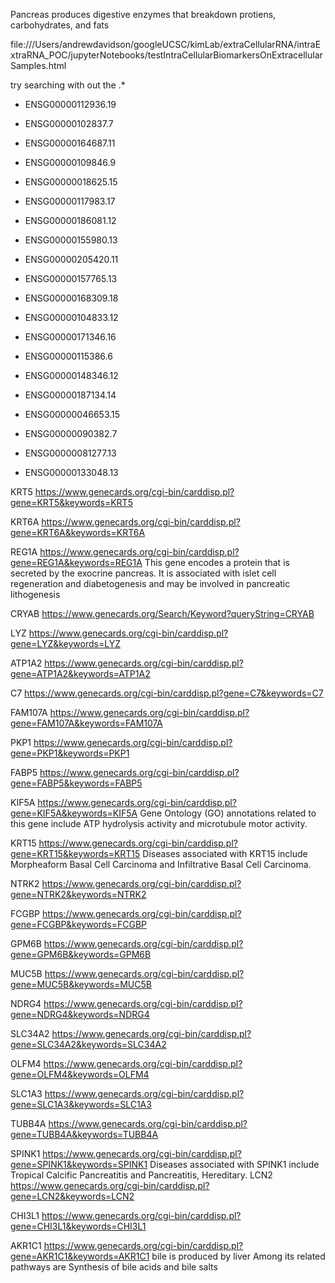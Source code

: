 
Pancreas produces digestive enzymes that breakdown protiens, carbohydrates, and fats

file:///Users/andrewdavidson/googleUCSC/kimLab/extraCellularRNA/intraExtraRNA_POC/jupyterNotebooks/testIntraCellularBiomarkersOnExtracellularSamples.html


try searching with out the .*
- ENSG00000112936.19 
- ENSG00000102837.7 
- ENSG00000164687.11 
- ENSG00000109846.9 
- ENSG00000018625.15

- ENSG00000117983.17 
- ENSG00000186081.12 
- ENSG00000155980.13 
- ENSG00000205420.11 
- ENSG00000157765.13

- ENSG00000168309.18 
- ENSG00000104833.12 
- ENSG00000171346.16 
- ENSG00000115386.6 
- ENSG00000148346.12

- ENSG00000187134.14 
- ENSG00000046653.15 
- ENSG00000090382.7 
- ENSG00000081277.13 
- ENSG00000133048.13

KRT5 
https://www.genecards.org/cgi-bin/carddisp.pl?gene=KRT5&keywords=KRT5

KRT6A
https://www.genecards.org/cgi-bin/carddisp.pl?gene=KRT6A&keywords=KRT6A


REG1A 
https://www.genecards.org/cgi-bin/carddisp.pl?gene=REG1A&keywords=REG1A
This gene encodes a protein that is secreted by the exocrine pancreas. It is associated with islet cell regeneration and diabetogenesis and may be involved in pancreatic lithogenesis

CRYAB
https://www.genecards.org/Search/Keyword?queryString=CRYAB

LYZ
https://www.genecards.org/cgi-bin/carddisp.pl?gene=LYZ&keywords=LYZ

ATP1A2
https://www.genecards.org/cgi-bin/carddisp.pl?gene=ATP1A2&keywords=ATP1A2


C7
https://www.genecards.org/cgi-bin/carddisp.pl?gene=C7&keywords=C7


FAM107A 
https://www.genecards.org/cgi-bin/carddisp.pl?gene=FAM107A&keywords=FAM107A


PKP1
https://www.genecards.org/cgi-bin/carddisp.pl?gene=PKP1&keywords=PKP1


FABP5
https://www.genecards.org/cgi-bin/carddisp.pl?gene=FABP5&keywords=FABP5


KIF5A
https://www.genecards.org/cgi-bin/carddisp.pl?gene=KIF5A&keywords=KIF5A
Gene Ontology (GO) annotations related to this gene include ATP hydrolysis activity and microtubule motor activity.


KRT15
https://www.genecards.org/cgi-bin/carddisp.pl?gene=KRT15&keywords=KRT15
Diseases associated with KRT15 include Morpheaform Basal Cell Carcinoma and Infiltrative Basal Cell Carcinoma. 
 

NTRK2
https://www.genecards.org/cgi-bin/carddisp.pl?gene=NTRK2&keywords=NTRK2


FCGBP
https://www.genecards.org/cgi-bin/carddisp.pl?gene=FCGBP&keywords=FCGBP

GPM6B
https://www.genecards.org/cgi-bin/carddisp.pl?gene=GPM6B&keywords=GPM6B


MUC5B
https://www.genecards.org/cgi-bin/carddisp.pl?gene=MUC5B&keywords=MUC5B


NDRG4
https://www.genecards.org/cgi-bin/carddisp.pl?gene=NDRG4&keywords=NDRG4


SLC34A2
https://www.genecards.org/cgi-bin/carddisp.pl?gene=SLC34A2&keywords=SLC34A2


OLFM4
https://www.genecards.org/cgi-bin/carddisp.pl?gene=OLFM4&keywords=OLFM4


SLC1A3
https://www.genecards.org/cgi-bin/carddisp.pl?gene=SLC1A3&keywords=SLC1A3

TUBB4A
https://www.genecards.org/cgi-bin/carddisp.pl?gene=TUBB4A&keywords=TUBB4A

SPINK1
https://www.genecards.org/cgi-bin/carddisp.pl?gene=SPINK1&keywords=SPINK1
Diseases associated with SPINK1 include Tropical Calcific Pancreatitis and Pancreatitis, Hereditary.
LCN2
https://www.genecards.org/cgi-bin/carddisp.pl?gene=LCN2&keywords=LCN2

CHI3L1
https://www.genecards.org/cgi-bin/carddisp.pl?gene=CHI3L1&keywords=CHI3L1


AKR1C1
https://www.genecards.org/cgi-bin/carddisp.pl?gene=AKR1C1&keywords=AKR1C1
bile is produced by liver
Among its related pathways are Synthesis of bile acids and bile salts 
